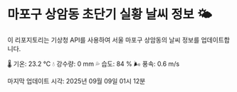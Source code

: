 
# 마포구 상암동 초단기 실황 날씨 정보 🌤️

이 리포지토리는 기상청 API를 사용하여 서울 마포구 상암동의 날씨 정보를 업데이트합니다. 

🌡️ 기온: 23.2 ℃
💧 강수량: 0 mm
💦 습도: 84 %
🌬️ 풍속: 0.6 m/s

마지막 업데이트 시각: 2025년 09월 09일 01시 12분    
